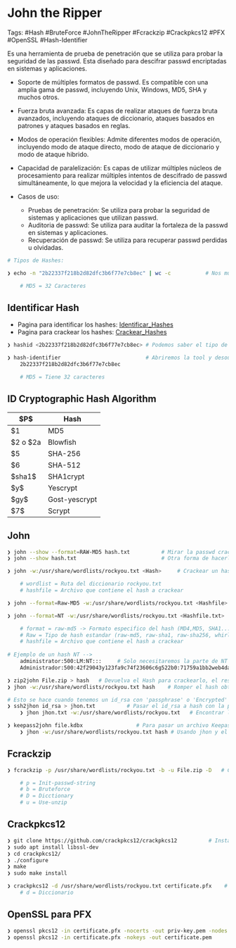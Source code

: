 # John the Ripper

Tags: #Hash #BruteForce #JohnTheRipper #Fcrackzip #Crackpkcs12 #PFX #OpenSSL #Hash-Identifier 

Es una herramienta de prueba de penetración que se utiliza para probar la seguridad de las passwd. Esta diseñado para descifrar passwd encriptadas en sistemas y aplicaciones.

- Soporte de múltiples formatos de passwd. Es compatible con una amplia gama de passwd, incluyendo Unix, Windows, MD5, SHA y muchos otros.
- Fuerza bruta avanzada: Es capas de realizar ataques de fuerza bruta avanzados, incluyendo ataques de diccionario, ataques basados en patrones y ataques basados en reglas. 
- Modos de operación flexibles: Admite diferentes modos de operación, incluyendo modo de ataque directo, modo de ataque de diccionario y modo de ataque hibrido. 
- Capacidad de paralelización: Es capas de utilizar múltiples núcleos de procesamiento para realizar múltiples intentos de descifrado de passwd simultáneamente, lo que mejora la velocidad y la eficiencia del ataque. 

- Casos de uso: 
	- Pruebas de penetración: Se utiliza para probar la seguridad de sistemas y aplicaciones que utilizan passwd. 
	- Auditoria de passwd: Se utiliza para auditar la fortaleza de la passwd en sistemas y aplicaciones.
	- Recuperación de passwd: Se utiliza para recuperar passwd perdidas u olvidadas. 

```bash
# Tipos de Hashes:

❯ echo -n "2b22337f218b2d82dfc3b6f77e7cb8ec" | wc -c           # Nos muestra el numero de caracteres en una linea

	# MD5 = 32 Caracteres
```

## Identificar Hash

* Pagina para identificar los hashes: [Identificar_Hashes](https://hashes.com/en/tools/hash_identifier) 
* Pagina para crackear los hashes: [Crackear_Hashes](https://crackstation.net/)

```bash
❯ hashid <2b22337f218b2d82dfc3b6f77e7cb8ec> # Podemos saber el tipo de hash, no es muy confiable

❯ hash-identifier                           # Abriremos la tool y desoues colocaremos el hash a encontrar
	2b22337f218b2d82dfc3b6f77e7cb8ec

	# MD5 = Tiene 32 caracteres
```

## ID	Cryptographic Hash Algorithm

| \$P$ | Hash |
|---|---|
| $1 | MD5 |
| $2 o $2a | Blowfish |
| $5 | SHA-256 |
| $6 | SHA-512 |
| \$sha1$ | SHA1crypt |
| \$y$ | Yescrypt |
| \$gy$ | Gost-yescrypt |
| \$7$ | Scrypt |
## John 

```bash 
❯ john --show --format=RAW-MD5 hash.txt          # Mirar la passwd crackeada en un formato especifico 
❯ john --show hash.txt                           # Otra forma de hacerlo 
```

```bash
❯ john -w:/usr/share/wordlists/rockyou.txt <Hash>     # Crackear un hash con ataque de diccionario

	# wordlist = Ruta del diccionario rockyou.txt
	# hashfile = Archivo que contiene el hash a crackear

❯ john --format=Raw-MD5 -w:/usr/share/wordlists/rockyou.txt <Hashfile>    # Crackear un hash con un formato especifico

❯ john --format=NT -w:/usr/share/wordlists/rockyou.txt <Hashfile.txt>

	# format = raw-md5 -> Formato especifico del hash (MD4,MD5, SHA1...)
	# Raw = Tipo de hash estandar (raw-md5, raw-sha1, raw-sha256, whirlpool...)
	# hashfile = Archivo que contiene el hash a crackear
	
# Ejemplo de un hash NT --> 
	administrator:500:LM:NT:::     # Solo necesitaremos la parte de NT para crackear la password
	Administrador:500:42f29043y123fa9c74f23606c6g522b0:71759a1bb2web4da43e676d6b7190711:::
```

```bash
❯ zip2john File.zip > hash   # Devuelva el Hash para crackearlo, el resultado se ingresa en un archivo llamado 'hash'
❯ jhon -w:/usr/share/wordlists/rockyou.txt hash    # Romper el hash obtenido anteriormente
```

```bash 
# Esto se hace cuando tenemos un id_rsa con 'passphrase' o 'Encrypted'
❯ ssh2jhon id_rsa > jhon.txt          # Pasar el id_rsa a hash con la passwd cifrada 
	❯ jhon jhon.txt -w:/usr/share/wordlists/rockyou.txt   # Encontrar la frase 
```

```bash 
❯ keepass2john file.kdbx                 # Para pasar un archivo Keepass a Hash con la passwd cifrada 
	❯ jhon -w:/usr/share/wordlists/rockyou.txt hash # Usando jhon y el diccionario rockyou, romperemos el hash obtenido anteriormente
```

## Fcrackzip

```bash 
❯ fcrackzip -p /usr/share/wordlists/rockyou.txt -b -u File.zip -D   # Crackear la password del hash del archivo comprimido en '.ZIP'

	# p = Init-passwd-string 
	# b = Bruteforce
	# D = Dicctionary 
	# u = Use-unzip 
```

## Crackpkcs12

```bash 
❯ git clone https://github.com/crackpkcs12/crackpkcs12          # Instalar en Kali
❯ sudo apt install libssl-dev
❯ cd crackpkcs12/
❯ ./configure
❯ make
❯ sudo make install
```

``` bash 
❯ crackpkcs12 -d /usr/share/wordlists/rockyou.txt certificate.pfx    # Obtener la password del archivo 'PFX' 
	# d = Diccionario 
```

## OpenSSL para PFX

```bash 
❯ openssl pkcs12 -in certificate.pfx -nocerts -out priv-key.pem -nodes # Obtener la 'private-key.pem' del archivo 'PFX'
❯ openssl pkcs12 -in certificate.pfx -nokeys -out certificate.pem      # Obtener el 'certificado.pem' del archivo 'PFX'
```